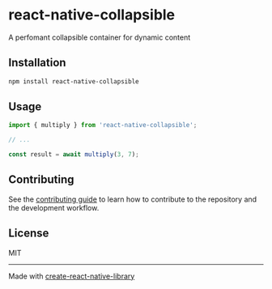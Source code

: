 # react-native-collapsible

A perfomant collapsible container for dynamic content

## Installation

```sh
npm install react-native-collapsible
```

## Usage

```js
import { multiply } from 'react-native-collapsible';

// ...

const result = await multiply(3, 7);
```

## Contributing

See the [contributing guide](CONTRIBUTING.md) to learn how to contribute to the repository and the development workflow.

## License

MIT

---

Made with [create-react-native-library](https://github.com/callstack/react-native-builder-bob)
